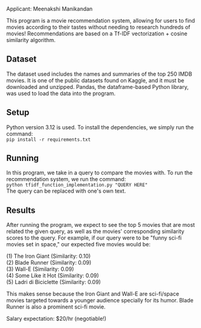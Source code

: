 Applicant: Meenakshi Manikandan

This program is a movie recommendation system, allowing for users to find movies according to their tastes without needing to research hundreds of movies! Recommendations are based on a Tf-IDF vectorization + cosine similarity algorithm.

## Dataset
The dataset used includes the names and summaries of the top 250 IMDB movies. It is one of the public datasets found on Kaggle, and it must be downloaded and unzipped. Pandas, the dataframe-based Python library, was used to load the data into the program. 

## Setup
Python version 3.12 is used. To install the dependencies, we simply run the command:  
`pip install -r requirements.txt`

## Running
In this program, we take in a query to compare the movies with. To run the recommendation system, we run the command:  
`python tfidf_function_implementation.py "QUERY HERE"`  
The query can be replaced with one's own text.

## Results
After running the program, we expect to see the top 5 movies that are most related the given query, as well as the movies' corresponding similarity scores to the query. For example, if our query were to be "funny sci-fi movies set in space," our expected five movies would be:  
  
(1) The Iron Giant       (Similarity: 0.10)  
(2) Blade Runner         (Similarity: 0.09)  
(3) Wall-E               (Similarity: 0.09)  
(4) Some Like it Hot     (Similarity: 0.09)  
(5) Ladri di Biciclette  (Similarity: 0.09)  
  
This makes sense because the Iron Giant and Wall-E are sci-fi/space movies targeted towards a younger audience specially for its humor. Blade Runner is also a prominent sci-fi movie.  
  
Salary expectation: $20/hr (negotiable!)
